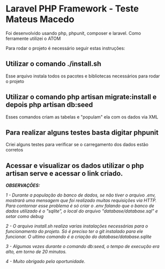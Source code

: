 # Laravel PHP Framework - Teste Mateus Macedo
Foi desenvolvido usando php, phpunit, composer e laravel.
Como ferramente utilizei o ATOM

Para rodar o projeto é necessário seguir estas instruções:

## Utilizar o comando ./install.sh
Esse arquivo instala todos os pacotes e bibliotecas necessários para rodar o projeto

## Utilizar o comando php artisan migrate:install e depois php artisan db:seed
Esses comandos criam as tabelas e "populam" ela com os dados via XML

## Para realizar alguns testes basta digitar phpunit
Criei alguns testes para verificar se o carregamento dos dados estão corretos

## Acessar e visualizar os dados utilizar o php artisan serve e acessar o link criado.

***OBSERVAÇÕES:***

*1 - Durante a população do banco de dados, se não tiver o arquivo .env, mostrará uma mensagem que foi realizado muitas requisições via HTTP. Para contornar esse problema é só criar o .env falando que o banco de dados utilizado é o "sqlite", o local do arquivo "database/database.sql" e setar como debug*

*2 - O arquivo install.sh realiza varias instalações necessárias para o funcionamento do projeto.
Só é preciso ter o git instalado para ele funcionar. O ultimo comando é a criação do database/database.sqlite*

*3 - Algumas vezes durante o comando db:seed, o tempo de execução era alto, em torno de 20 minutos.*

*4 - Muito obrigado pela oportunidade.*